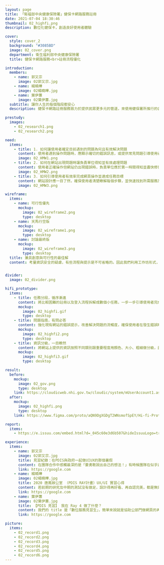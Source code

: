 ```yaml
---
layout: page
title: 「衛福部中央健康保險署」健保卡網路服務註冊
date: 2021-07-04 18:30:46
thumbnail: 02_highfi.png
description: 數位化健保卡，創造良好使用者體驗

cover:
  style: cover_2
  background: "#3085BD"
  image: 02_cover.png
  department: 衛生福利部中央健康保險署
  title: 健保卡網路服務<br>註冊流程優化

introduction:
  members:
    - name: 郭又宗
      image: 02郭又宗.jpg
    - name: 楊曉曄
      image: 02楊曉曄.jpg
    - name: 葉伊蕙
      image: 02葉伊蕙.jpg
  subtitle: 讓你人生的每個階段都安心
  description: 健保卡網路註冊服務致力於提供民眾更多元的管道，來使用健保署所推行的各種數位服務。前期研究發現，部分使用者會在註冊的環節卡關，最後甚至放棄註冊。因此團隊與健保署一同合作並確立目標 ，希望在確保資訊安全的情況下，協助使用者完成註冊。

prestudy:
  images:
    - 02_research1.png
    - 02_research2.png

need:
  items:
    - title: 1. 如何讓使用者確定目前遇到的問題為何且有效解決問題
      content: 使用者遇到操作問題時，應顯示確切的錯誤訊息，或提供常見問題引導使用者正確操作。
      image: 02_HMW1.png
    - title: 2. 如何在網站出現問題時讓負責單位得知並有效處理問題
      content: 使用者正確操作但網站仍出現錯誤時，負責單位應於第一時間得知並盡快修復問題，避免使用者無法操作。
      image: 02_HMW2.png
    - title: 3. 如何引導使用者有效率完成網頁操作並達成任務目標
      content: 網站設計應一目了然，確保使用者清楚瞭解每個步驟，並快速找到所需服務及功能。
      image: 02_HMW3.png

wireframe:
  items:
    - name: 可行性優先
      mockup:
        image: 02_wireframe2.png
        type: desktop
    - name: 天馬行空版
      mockup:
        image: 02_wireframe1.png
        type: desktop
    - name: 討論最終版
      mockup:
        image: 02_wireframe3.png
        type: desktop
  title: 兼具創意與可行性的最佳解
  content: 考量資訊安全的疑慮，有些流程與提示是不可省略的。因此我們利用工作坊形式，將以可行性為優先的版本與天馬行空版結合，確保我們能夠在不影響資訊安全的狀況下，排除使用者在技術上遇到的問題，並改善新版網站的使用者體驗。


divider:
  image: 02_divider.png

hifi_prototype:
  items:
    - title: 任務分段，循序漸進
      content: 將比較困難的註冊以及登入流程拆解成數個小任務，一步一步引導使用者完成，也確保沒有漏掉任何一個步驟。同時附上流程圖顯示使用者目前正在進行的階段，以及後面會出現的任務。
      mockup:
        image: 02_highfi.gif
        type: desktop
    - title: 問題指南，有問必答
      content: 強化現有網站的錯誤提示，改善解決問題的流暢度，確保使用者在發生錯誤時能夠知道目前遇到的問題是什麼，並即時獲得解答。
      mockup:
        image: 02_highfi2.png
        type: desktop
    - title: 資訊分級，一目瞭然
      content: 將網站上提供的資訊按照不同類別跟重要程度用顏色、大小、粗細做分級，盡可能減少使用者搜尋目標資訊花費的時間。
      mockup:
        image: 02_highfi3.gif
        type: desktop

result:
  before:
    mockup:
      image: 02_gov.png
      type: desktop
    link: https://cloudicweb.nhi.gov.tw/cloudic/system/mUserAccount1.aspx
  after: 
    mockup:
      image: 02_highfi.png
      type: desktop
    link: https://www.figma.com/proto/aQN9DgXGDgT2WNsmofSpEY/Hi-fi-Prototype?page-id=264%3A3848&node-id=264%3A5285&viewport=308%2C48%2C0.18&scaling=contain&starting-point-node-id=264%3A3849

report:
  items: 
    - https://e.issuu.com/embed.html?d=_045c60e3d6b507&hideIssuuLogo=true&pageLayout=singlePage&u=pdis.tw

experience:
  items:
    - name: 郭又宗
      image: 02郭又宗.jpg
      title: 見習紀錄：在PDIS與政府一起做UIUX的那個暑假
      content: 在團隊合作中感觸最深的是「要勇敢說出自己的想法！」有時候團隊在似乎達成共識的情況下，為了不打亂當前的進度，即使心裡有些可能不錯的想法也會不敢提出；但在這次見習中，偶爾大膽地分享意見後，會發現有時候是能促進大家更進一步討論的！這不是要鼓勵大家一直提意見讓團隊偏離航道，而是能適時地說出想法，誰知道其實也有其他夥伴有一樣的感覺，只是沒有提出來呢？😉
      link: https://google.com
    - name: 楊曉曄
      image: 02楊曉曄.jpg
      title: 2020 唐鳳辦公室 （PDIS RAY計畫）UX/UI 實習心得
      content: 若前期的研究及中期的測試沒有做足，設計得再好看、再自認完美，都是無效的，因為使用者經驗設計的宗旨就是要納入使用者的聲音，而非設計師們關起門來主觀地設計。乍聽之下是理所當然之事，其實實際下去做的時候才會發現在設計環節中非常容易陷入「設計師中心」的思維，設計師必須一再地提醒自己：<br>這個真的是使用者要的嗎？根據在哪？還是僅為自己的臆測？
      link: https://google.com
    - name: 葉伊蕙
      image: 02葉伊蕙.jpg
      title: 【PDIS 見習】 我在 Ray 4 做了什麼？
      content: 我們的 title 是「數位服務見習生」，簡單來說就是協助公部門做網頁的再設計，這個見習真的讓我從 0 到 1 完完整整走過一個再設計的流程，如果是對 UIUX 有興趣的人我真心大推！
      link: https://google.com

picture:
  items:
    - 02_record1.png
    - 02_record2.png
    - 02_record3.png
    - 02_record4.png
    - 02_record5.png
    - 02_record6.png
---
```

